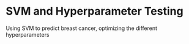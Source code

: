 # SVM and Hyperparameter Testing
Using SVM to predict breast cancer, optimizing the different hyperparameters
